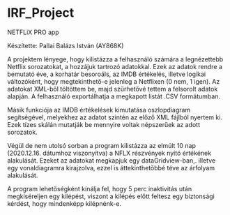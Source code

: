 # IRF_Project
NETFLiX PRO app

Készítette: Pallai Balázs István (AY868K)

A projektem lényege, hogy kilistázza a felhasználó számára a legnézettebb Netflix sorozatokat, a hozzájuk tartrozó adatokkal. Ezek az adatok rendre a bemutató éve, a korhatár besoroáls, az IMDB értékelés, illetve logikai változóként, hogy megtekinthető-e jelenleg a Netflixen (0 nem, 1 igen). Az adatokat XML-ből töltöttem be, majd szűrhetővé tettem a felsorolt adatok alapján. A felhasználó exportálhatja a megkapott listát .CSV formátumban. 

Másik funkciója az IMDB értékelések kimutatása oszlopdiagram segítségével, melyekhez az adatot szintén az előző XML fájlból nyertem ki. Ezek tízes skálán mutatják be mennyire voltak népszerűek az adott sorozatok.

Végül de nem utolsó sorban a program kilistázza az elmúlt 10 nap (2020.12.16. dátumhoz viszonyítva) a NFLX részvények nyitó értékének alakulását. Ezeket az adatokat megkapjuk egy dataGridview-ban,. illetve egy vonaldiagramra kirajzolva, ezzel is áttekinthetőbbé téve az árfolyam alakulását.

A program lehetőségként kínálja fel, hogy 5 perc inaktivitás után megkíséreljen egy kilépést, viszont a kilépés előtt feltesz egy biztonsági kérdést, hogy mindenképp kilépnénk-e.
